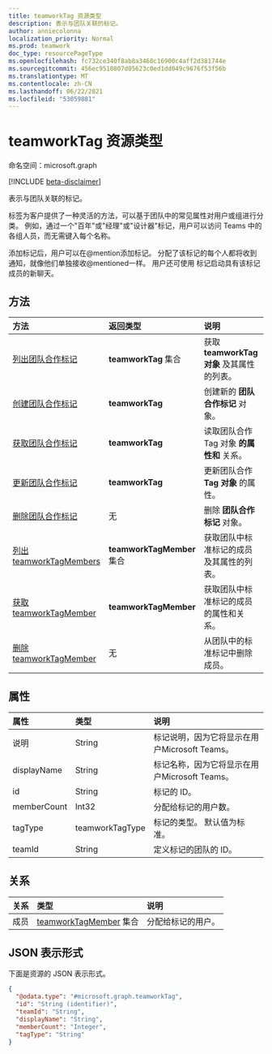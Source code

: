 ```yaml
---
title: teamworkTag 资源类型
description: 表示与团队关联的标记。
author: anniecolonna
localization_priority: Normal
ms.prod: teamwork
doc_type: resourcePageType
ms.openlocfilehash: fc732ce340f8ab8a3460c16900c4aff2d381744e
ms.sourcegitcommit: 456ec9510807d05623c0ed1dd049c9676f53f56b
ms.translationtype: MT
ms.contentlocale: zh-CN
ms.lasthandoff: 06/22/2021
ms.locfileid: "53059881"
---
```

# <a name="teamworktag-resource-type"></a>teamworkTag 资源类型

命名空间：microsoft.graph

[!INCLUDE [beta-disclaimer](../../includes/beta-disclaimer.md)]

表示与团队关联的标记。 

标签为客户提供了一种灵活的方法，可以基于团队中的常见属性对用户或组进行分类。 例如，通过一个"百年"或"经理"或"设计器"标记，用户可以访问 Teams 中的各组人员，而无需键入每个名称。

添加标记后，用户可以在@mention添加标记。 分配了该标记的每个人都将收到通知，就像他们单独接收@mentioned一样。 用户还可使用 标记启动具有该标记成员的新聊天。

## <a name="methods"></a>方法
|方法|返回类型|说明|
|:---|:---|:---|
|[列出团队合作标记](../api/teamworktag-list.md)|**teamworkTag** 集合|获取 **teamworkTag 对象** 及其属性的列表。|
|[创建团队合作标记](../api/teamworktag-post.md)|**teamworkTag**|创建新的 **团队合作标记** 对象。|
|[获取团队合作标记](../api/teamworktag-get.md)|**teamworkTag**|读取团队合作Tag 对象 **的属性和** 关系。|
|[更新团队合作标记](../api/teamworktag-update.md)|**teamworkTag**|更新团队合作 **Tag 对象** 的属性。|
|[删除团队合作标记](../api/teamworktag-delete.md)|无|删除 **团队合作标记** 对象。|
|[列出 teamworkTagMembers](../api/teamworktagmember-list.md)|**teamworkTagMember** 集合|获取团队中标准标记的成员及其属性的列表。|
|[获取 teamworkTagMember](../api/teamworktagmember-get.md)|**teamworkTagMember**|获取团队中标准标记的成员的属性和关系。|
|[删除 teamworkTagMember](../api/teamworktagmember-delete.md)|无|从团队中的标准标记中删除成员。|

## <a name="properties"></a>属性
|属性|类型|说明|
|:---|:---|:---|
|说明|String|标记说明，因为它将显示在用户Microsoft Teams。|
|displayName|String|标记名称，因为它将显示在用户Microsoft Teams。|
|id|String|标记的 ID。|
|memberCount|Int32|分配给标记的用户数。|
|tagType|teamworkTagType|标记的类型。 默认值为标准。|
|teamId|String|定义标记的团队的 ID。|

## <a name="relationships"></a>关系
|关系|类型|说明|
|:---|:---|:---|
|成员|[teamworkTagMember](../resources/teamworktagmember.md) 集合|分配给标记的用户。|

## <a name="json-representation"></a>JSON 表示形式
下面是资源的 JSON 表示形式。
<!-- {
  "blockType": "resource",
  "keyProperty": "id",
  "@odata.type": "microsoft.graph.teamworkTag",
  "baseType": "microsoft.graph.entity",
  "openType": false
}
-->
``` json
{
  "@odata.type": "#microsoft.graph.teamworkTag",
  "id": "String (identifier)",
  "teamId": "String",
  "displayName": "String",
  "memberCount": "Integer",
  "tagType": "String"
}
```

